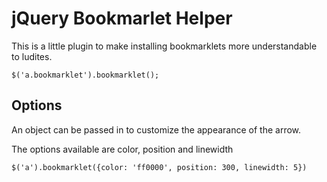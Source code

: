 # jQuery Bookmarlet Helper

This is a little plugin to make installing bookmarklets more understandable to ludites.

    $('a.bookmarklet').bookmarklet();

## Options
An object can be passed in to customize the appearance of the arrow.

The options available are color, position and linewidth

    $('a').bookmarklet({color: 'ff0000', position: 300, linewidth: 5})

